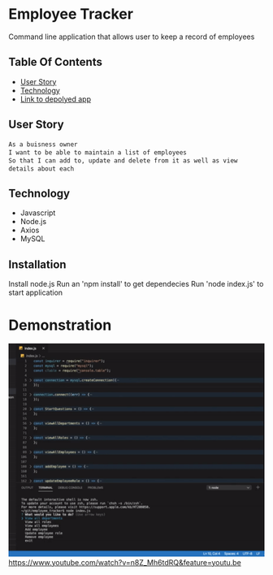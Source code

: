 # Employee Tracker

Command line application that allows user to keep a record of employees

## Table Of Contents
- [User Story](#User-Story)
- [Technology](#Technology)
- [Link to depolyed app](#Link-to-depolyed-app)

## User Story
```
As a buisness owner 
I want to be able to maintain a list of employees
So that I can add to, update and delete from it as well as view details about each
```

## Technology
* Javascript
* Node.js
* Axios
* MySQL

## Installation
Install node.js
Run an 'npm install' to get dependecies
Run 'node index.js' to start application

# Demonstration
![picture](./employee_tracker.gif)
https://www.youtube.com/watch?v=n8Z_Mh6tdRQ&feature=youtu.be